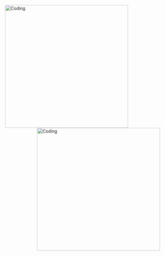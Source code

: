 <img align="left" alt="Coding" width="400" src="https://media0.giphy.com/media/PuvJVM5w0wu6QEUWfq/giphy.gif?cid=ecf05e47pqe959nbbbmx1tg0vbam4gmqr7cqe3t2hm7q5wak&ep=v1_gifs_search&rid=giphy.gif&ct=g">
<img align="right" alt="Coding" width="400" src="https://media0.giphy.com/media/PuvJVM5w0wu6QEUWfq/giphy.gif?cid=ecf05e47pqe959nbbbmx1tg0vbam4gmqr7cqe3t2hm7q5wak&ep=v1_gifs_search&rid=giphy.gif&ct=g">
